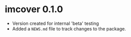 # imcover 0.1.0

* Version created for internal 'beta' testing
* Added a `NEWS.md` file to track changes to the package.
